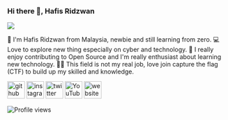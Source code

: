 ### Hi there 👋, Hafis Ridzwan
![](https://i.postimg.cc/fLfpt8Sc/ezgif-com-gif-maker-2.gif)

🎈 I'm Hafis Ridzwan from Malaysia, newbie and still learning from zero. 
💻 Love to explore new thing especially on cyber and technology.
🐳 I really enjoy contributing to Open Source and I'm really enthusiast about learning new technology. 
👷‍♂️ This field is not my real job, love join capture the flag (CTF) to build up my skilled and knowledge.



[<img src='https://cdn.jsdelivr.net/npm/simple-icons@3.0.1/icons/github.svg' alt='github' height='40'>](https://github.com/La7z)  [<img src='https://cdn.jsdelivr.net/npm/simple-icons@3.0.1/icons/instagram.svg' alt='instagram' height='40'>](https://www.instagram.com/alhafisridzwan/)  [<img src='https://cdn.jsdelivr.net/npm/simple-icons@3.0.1/icons/twitter.svg' alt='twitter' height='40'>](https://twitter.com/@La7z)  [<img src='https://cdn.jsdelivr.net/npm/simple-icons@3.0.1/icons/youtube.svg' alt='YouTube' height='40'>](https://www.youtube.com/channel/@xLa7z)  [<img src='https://cdn.jsdelivr.net/npm/simple-icons@3.0.1/icons/icloud.svg' alt='website' height='40'>](https://github.com/La7z)  

![Profile views](https://gpvc.arturio.dev/La7z)  
